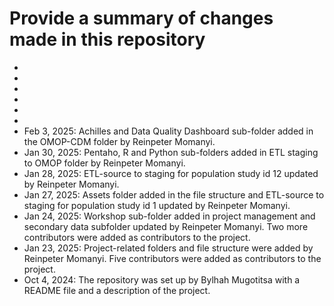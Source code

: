 # Provide a summary of changes made in this repository

-
-
-
-
-
-
- Feb 3, 2025: Achilles and Data Quality Dashboard sub-folder added in the OMOP-CDM folder by Reinpeter Momanyi.
- Jan 30, 2025: Pentaho, R and Python sub-folders added in ETL staging to OMOP folder by Reinpeter Momanyi.
- Jan 28, 2025: ETL-source to staging for population study id 12 updated by Reinpeter Momanyi.
- Jan 27, 2025: Assets folder added in the file structure and ETL-source to staging for population study id 1 updated by 
  Reinpeter Momanyi.
- Jan 24, 2025: Workshop sub-folder added in project management and secondary data subfolder updated by Reinpeter Momanyi.
  Two more contributors were added as contributors to the project.
- Jan 23, 2025: Project-related folders and file structure were added by Reinpeter Momanyi. Five contributors
  were added as contributors to the project.
- Oct 4, 2024: The repository was set up by Bylhah Mugotitsa with a README file and a description of the project.
